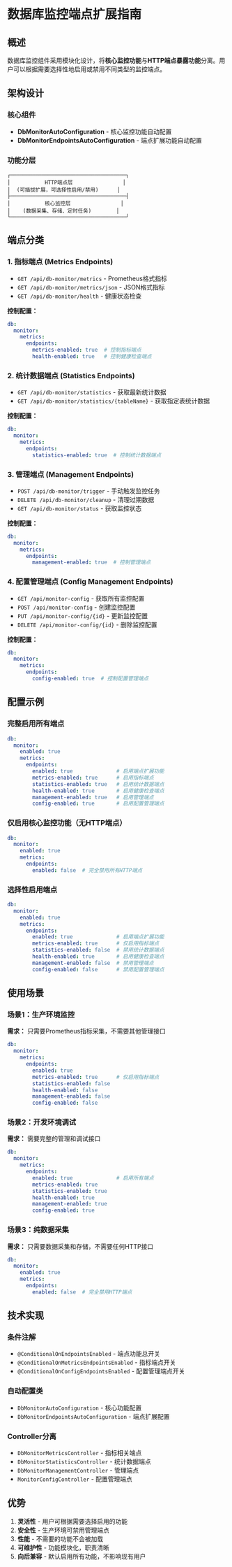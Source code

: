 # 数据库监控端点扩展指南

## 概述

数据库监控组件采用模块化设计，将**核心监控功能**与**HTTP端点暴露功能**分离。用户可以根据需要选择性地启用或禁用不同类型的监控端点。

## 架构设计

### 核心组件
- **DbMonitorAutoConfiguration** - 核心监控功能自动配置
- **DbMonitorEndpointsAutoConfiguration** - 端点扩展功能自动配置

### 功能分层
```
┌─────────────────────────────────────┐
│           HTTP端点层                │
│  (可插拔扩展，可选择性启用/禁用)      │
├─────────────────────────────────────┤
│           核心监控层                │
│    (数据采集、存储、定时任务)        │
└─────────────────────────────────────┘
```

## 端点分类

### 1. 指标端点 (Metrics Endpoints)
- `GET /api/db-monitor/metrics` - Prometheus格式指标
- `GET /api/db-monitor/metrics/json` - JSON格式指标
- `GET /api/db-monitor/health` - 健康状态检查

**控制配置：**
```yaml
db:
  monitor:
    metrics:
      endpoints:
        metrics-enabled: true  # 控制指标端点
        health-enabled: true   # 控制健康检查端点
```

### 2. 统计数据端点 (Statistics Endpoints)
- `GET /api/db-monitor/statistics` - 获取最新统计数据
- `GET /api/db-monitor/statistics/{tableName}` - 获取指定表统计数据

**控制配置：**
```yaml
db:
  monitor:
    metrics:
      endpoints:
        statistics-enabled: true  # 控制统计数据端点
```

### 3. 管理端点 (Management Endpoints)
- `POST /api/db-monitor/trigger` - 手动触发监控任务
- `DELETE /api/db-monitor/cleanup` - 清理过期数据
- `GET /api/db-monitor/status` - 获取监控状态

**控制配置：**
```yaml
db:
  monitor:
    metrics:
      endpoints:
        management-enabled: true  # 控制管理端点
```

### 4. 配置管理端点 (Config Management Endpoints)
- `GET /api/monitor-config` - 获取所有监控配置
- `POST /api/monitor-config` - 创建监控配置
- `PUT /api/monitor-config/{id}` - 更新监控配置
- `DELETE /api/monitor-config/{id}` - 删除监控配置

**控制配置：**
```yaml
db:
  monitor:
    metrics:
      endpoints:
        config-enabled: true  # 控制配置管理端点
```

## 配置示例

### 完整启用所有端点
```yaml
db:
  monitor:
    enabled: true
    metrics:
      endpoints:
        enabled: true              # 启用端点扩展功能
        metrics-enabled: true      # 启用指标端点
        statistics-enabled: true   # 启用统计数据端点
        health-enabled: true       # 启用健康检查端点
        management-enabled: true   # 启用管理端点
        config-enabled: true       # 启用配置管理端点
```

### 仅启用核心监控功能（无HTTP端点）
```yaml
db:
  monitor:
    enabled: true
    metrics:
      endpoints:
        enabled: false  # 完全禁用所有HTTP端点
```

### 选择性启用端点
```yaml
db:
  monitor:
    enabled: true
    metrics:
      endpoints:
        enabled: true              # 启用端点扩展功能
        metrics-enabled: true      # 仅启用指标端点
        statistics-enabled: false  # 禁用统计数据端点
        health-enabled: true       # 启用健康检查端点
        management-enabled: false  # 禁用管理端点
        config-enabled: false      # 禁用配置管理端点
```

## 使用场景

### 场景1：生产环境监控
**需求：** 只需要Prometheus指标采集，不需要其他管理接口
```yaml
db:
  monitor:
    metrics:
      endpoints:
        enabled: true
        metrics-enabled: true      # 仅启用指标端点
        statistics-enabled: false
        health-enabled: false
        management-enabled: false
        config-enabled: false
```

### 场景2：开发环境调试
**需求：** 需要完整的管理和调试接口
```yaml
db:
  monitor:
    metrics:
      endpoints:
        enabled: true              # 启用所有端点
        metrics-enabled: true
        statistics-enabled: true
        health-enabled: true
        management-enabled: true
        config-enabled: true
```

### 场景3：纯数据采集
**需求：** 只需要数据采集和存储，不需要任何HTTP接口
```yaml
db:
  monitor:
    enabled: true
    metrics:
      endpoints:
        enabled: false  # 完全禁用HTTP端点
```

## 技术实现

### 条件注解
- `@ConditionalOnEndpointsEnabled` - 端点功能总开关
- `@ConditionalOnMetricsEndpointsEnabled` - 指标端点开关
- `@ConditionalOnConfigEndpointsEnabled` - 配置管理端点开关

### 自动配置类
- `DbMonitorAutoConfiguration` - 核心功能配置
- `DbMonitorEndpointsAutoConfiguration` - 端点扩展配置

### Controller分离
- `DbMonitorMetricsController` - 指标相关端点
- `DbMonitorStatisticsController` - 统计数据端点
- `DbMonitorManagementController` - 管理端点
- `MonitorConfigController` - 配置管理端点

## 优势

1. **灵活性** - 用户可根据需要选择启用的功能
2. **安全性** - 生产环境可禁用管理端点
3. **性能** - 不需要的功能不会被加载
4. **可维护性** - 功能模块化，职责清晰
5. **向后兼容** - 默认启用所有功能，不影响现有用户
